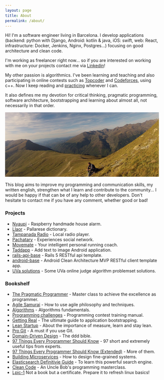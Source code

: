 ```yaml
---
layout: page
title: About
permalink: /about/
---
```


Hi! I'm a software engineer living in Barcelona.
I develop applications
(backend: python with Django, Android: kotlin & java,
iOS: swift, web: React, infrastructure: Docker, Jenkins, Nginx, Postgres...)
focusing on good architecture and clean code.

I'm working as freelancer right now...
so if you are interested on working with me on your projects
contact me via [Linkedin](https://www.linkedin.com/in/jordi-fierro-mulero)!

My other passion is algorithmics.
I've been learning and teaching and also participating in online contests
such as [Topcoder](https://www.topcoder.com/members/jfm/)
and [Codeforces](http://codeforces.com/profile/jfm), using c++.
Now I keep reading and [practicing](https://github.com/jordifierro/uva)
whenever I can.

It also defines me my devotion for critical thinking, pragmatic programming,
software architecture, bootstrapping
and learning about almost all, not necessarily in that order.

![Me](/assets/images/about.jpg)

This blog aims to improve my programming and communication skills,
my written english, strengthen what I learn and contribute to the community...
I would be happy if that can be of any help to other developers.
Don't hesitate to contact me if you have any comment, whether good or bad!  

### Projects

* [Nyaupi](/nyaupi-raspberry-alarm) - Raspberry handmade house alarm.
* [Llaor](/llaor-dictionary) - Pallarese dictionary.
* [Tampanada Radio](/tampanada-radio) - Local radio player.
* [Pachatary](/pachatary-experiences-social-network) - Experiences social network.
* [Movemate](/movemate-intelligent-personal-running-coach) - Your intelligent personal running coach.
* [Taddapp](/taddapp-text-to-image-editor) - Add text to image Android application.
* [rails-api-base](/rails-api-base) - Rails 5 RESTful api template.
* [android-base](/android-base) - Android Clean Architecture
MVP RESTful client template app.
* [UVa solutions](https://github.com/jordifierro/uva) - Some UVa online judge
algorithm problemset solutions.

### Bookshelf

* [The Pragmatic Programmer](https://en.wikipedia.org/wiki/The_Pragmatic_Programmer) -
Master class to achieve the excellence as programmer.
* [Agile Samurai](http://www.goodreads.com/book/show/8248700-the-agile-samurai) -
How to use agile philosophy and techniques.
* [Algorithms](http://www.goodreads.com/book/show/138563.Algorithms) -
Algorithms fundamentals.
* [Programming challenges](http://www.goodreads.com/book/show/1041695.Programming_Challenges) -
Programming contest training manual.
* [Getting Real](https://gettingreal.37signals.com/) - The ultimate guide
to application bootstrapping.
* [Lean Startup](http://theleanstartup.com/book) - About the importance of
measure, learn and stay lean.
* [Pro Git](https://git-scm.com/book/en/v2) - A must if you use Git.
* [Domain-Driven Design](http://domainlanguage.com/ddd/) - The ddd bible.
* [97 Things Every Programmer Should Know](https://www.gitbook.com/book/97-things-every-x-should-know/97-things-every-programmer-should-know/details) -
97 short and extremely useful tips from experts.
* [97 Things Every Programmer Should Know (Extended)](https://leanpub.com/97-Things-Every-Programmer-Should-Know-Extended) -
More of them.
* [Building Microservices](http://shop.oreilly.com/product/0636920033158.do) -
How to design fine-grained systems.
* [Elasticsearch Definitivie Guide](https://www.elastic.co/guide/en/elasticsearch/guide/2.x/index.html) -
To learn this powerful search engine.
* [Clean Code](https://www.goodreads.com/book/show/3735293-clean-code) -
An Uncle Bob's programming masterclass.
* [Lpic-1](https://www.lpi.org/our-certifications/lpic-1-overview) Not a book but a certificate. Prepare it to refresh linux basics!
